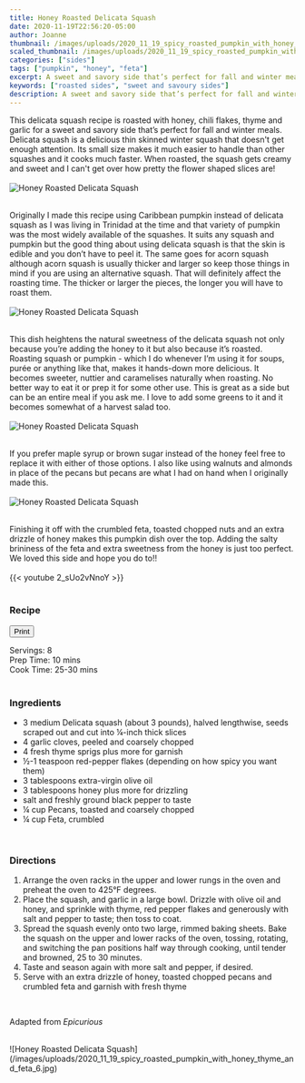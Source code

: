 ```yaml
---
title: Honey Roasted Delicata Squash
date: 2020-11-19T22:56:20-05:00
author: Joanne
thumbnail: /images/uploads/2020_11_19_spicy_roasted_pumpkin_with_honey_thyme_and_feta_1.jpg
scaled_thumbnail: /images/uploads/2020_11_19_spicy_roasted_pumpkin_with_honey_thyme_and_feta_0.jpg
categories: ["sides"]
tags: ["pumpkin", "honey", "feta"]
excerpt: A sweet and savory side that’s perfect for fall and winter meals
keywords: ["roasted sides", "sweet and savoury sides"]
description: A sweet and savory side that’s perfect for fall and winter meals
---
```

<span class="blog-text">

This delicata squash recipe is roasted with honey, chili flakes, thyme and garlic for a sweet and savory side that’s perfect for fall and winter meals. Delicata squash is a delicious thin skinned winter squash that doesn't get enough attention. Its small size makes it much easier to handle than other squashes and it cooks much faster. When roasted, the squash gets creamy and sweet and I can't get over how pretty the flower shaped slices are! 
</br>
</br>
![Honey Roasted Delicata Squash](/images/uploads/2020_11_19_spicy_roasted_pumpkin_with_honey_thyme_and_feta_2.jpg)
</br>
</br>

Originally I made this recipe using Caribbean pumpkin instead of delicata squash as I was living in Trinidad at the time and that variety of pumpkin was the most widely available of the squashes.  It suits any squash and pumpkin but the good thing about using delicata squash is that the skin is edible and you don’t have to peel it. The same goes for acorn squash although acorn squash is usually thicker and larger so keep those things in mind if you are using an alternative squash. That will definitely affect the roasting time. The thicker or larger the pieces, the longer you will have to roast them.
</br>
</br>
![Honey Roasted Delicata Squash](/images/uploads/2020_11_19_spicy_roasted_pumpkin_with_honey_thyme_and_feta_3.jpg)
</br>
</br>

This dish heightens the natural sweetness of the delicata squash not only because you’re adding the honey to it but also because it’s roasted. Roasting squash or pumpkin - which I do whenever I’m using it for soups, purée or anything like that, makes it hands-down more delicious. It becomes sweeter, nuttier and caramelises naturally when roasting. No better way to eat it or prep it for some other use. This is great as a side but can be an entire meal if you ask me. I love to add some greens to it and it becomes somewhat of a harvest salad too. 
</br>
</br>
![Honey Roasted Delicata Squash](/images/uploads/2020_11_19_spicy_roasted_pumpkin_with_honey_thyme_and_feta_4.jpg)
</br>
</br>

If you prefer maple syrup or brown sugar instead of the honey feel free to replace it with either of those options. I also like using walnuts and almonds in place of the pecans but pecans are what I had on hand when I originally made this.
</br>
</br>
![Honey Roasted Delicata Squash](/images/uploads/2020_11_19_spicy_roasted_pumpkin_with_honey_thyme_and_feta_5.jpg)
</br>
</br>

Finishing it off with the crumbled feta, toasted chopped nuts and an extra drizzle of honey makes this pumpkin dish over the top. Adding the salty brininess of the feta and extra sweetness from the honey is just too perfect. We loved this side and hope you do to!!
</br>
</br>
{{< youtube 2_sUo2vNnoY >}}
</br>
</br>
</span>

### Recipe
<div print_button><form>
<input type="button" value="Print" class="btn__print" onClick="window.print()">
</form></div>

<div>Servings: <span itemprop="recipeYield">8</div>
<div>Prep Time: <meta itemprop="prepTime" content="PT10M">10 mins</div>
<div>Cook Time: <meta itemprop="cookTime" content="PT30M">25-30 mins</div>
</br>

### Ingredients

* <span itemprop="recipeIngredient">3 medium Delicata squash (about 3 pounds), halved lengthwise, seeds scraped out and cut into &frac14;-inch thick slices</span>
* <span itemprop="recipeIngredient">4 garlic cloves, peeled and coarsely chopped</span>
* <span itemprop="recipeIngredient">4 fresh thyme sprigs plus more for garnish</span>
* <span itemprop="recipeIngredient">&frac12;-1 teaspoon red-pepper flakes (depending on how spicy you want them)</span>
* <span itemprop="recipeIngredient">3 tablespoons extra-virgin olive oil</span>
* <span itemprop="recipeIngredient">3 tablespoons honey plus more for drizzling</span>
* <span itemprop="recipeIngredient">salt and freshly ground black pepper to taste</span>
* <span itemprop="recipeIngredient">&frac14; cup Pecans, toasted and coarsely chopped</span>
* <span itemprop="recipeIngredient">&frac14; cup Feta, crumbled</span>
</br>

### Directions

1. Arrange the oven racks in the upper and lower rungs in the oven and preheat the oven to 425°F degrees. 
2. Place the squash, and garlic in a large bowl. Drizzle with olive oil and honey, and sprinkle with thyme, red pepper flakes and generously with salt and pepper to taste; then toss to coat.
3. Spread the squash evenly onto two large, rimmed baking sheets. Bake the squash on the upper and lower racks of the oven, tossing, rotating, and switching the pan positions half way through cooking, until tender and browned, 25 to 30 minutes. 
4. Taste and season again with more salt and pepper, if desired. 
5. Serve with an extra drizzle of honey, toasted chopped pecans and crumbled feta and garnish with fresh thyme
</br>

Adapted from _Epicurious_

</br>
![Honey Roasted Delicata Squash](/images/uploads/2020_11_19_spicy_roasted_pumpkin_with_honey_thyme_and_feta_6.jpg)